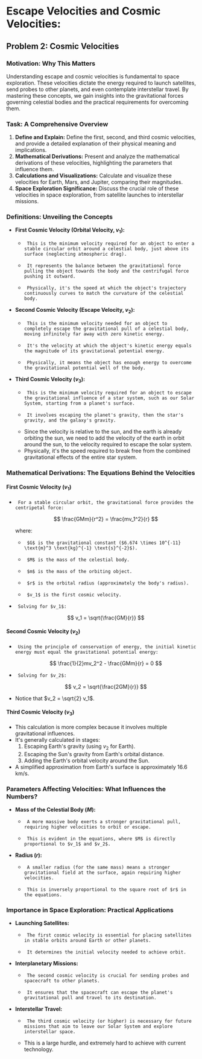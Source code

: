# Escape Velocities and Cosmic Velocities: 

## Problem 2: Cosmic Velocities

### **Motivation: Why This Matters**

Understanding escape and cosmic velocities is fundamental to space exploration. These velocities dictate the energy required to launch satellites, send probes to other planets, and even contemplate interstellar travel. By mastering these concepts, we gain insights into the gravitational forces governing celestial bodies and the practical requirements for overcoming them.

### **Task: A Comprehensive Overview**

1.  **Define and Explain:** Define the first, second, and third cosmic velocities, and provide a detailed explanation of their physical meaning and implications.
2.  **Mathematical Derivations:** Present and analyze the mathematical derivations of these velocities, highlighting the parameters that influence them.
3.  **Calculations and Visualizations:** Calculate and visualize these velocities for Earth, Mars, and Jupiter, comparing their magnitudes.
4.  **Space Exploration Significance:** Discuss the crucial role of these velocities in space exploration, from satellite launches to interstellar missions.

### **Definitions: Unveiling the Concepts**

-   **First Cosmic Velocity (Orbital Velocity, $v_1$):**
    -      This is the minimum velocity required for an object to enter a stable circular orbit around a celestial body, just above its surface (neglecting atmospheric drag).
    -      It represents the balance between the gravitational force pulling the object towards the body and the centrifugal force pushing it outward.
    -      Physically, it's the speed at which the object's trajectory continuously curves to match the curvature of the celestial body.
-   **Second Cosmic Velocity (Escape Velocity, $v_2$):**
    -      This is the minimum velocity needed for an object to completely escape the gravitational pull of a celestial body, moving infinitely far away with zero kinetic energy.
    -      It's the velocity at which the object's kinetic energy equals the magnitude of its gravitational potential energy.
    -      Physically, it means the object has enough energy to overcome the gravitational potential well of the body.
-   **Third Cosmic Velocity ($v_3$):**
    -      This is the minimum velocity required for an object to escape the gravitational influence of a star system, such as our Solar System, starting from a planet's surface.
    -      It involves escaping the planet's gravity, then the star's gravity, and the galaxy's gravity.
    -   Since the velocity is relative to the sun, and the earth is already orbiting the sun, we need to add the velocity of the earth in orbit around the sun, to the velocity required to escape the solar system.
    -   Physically, it's the speed required to break free from the combined gravitational effects of the entire star system.

### **Mathematical Derivations: The Equations Behind the Velocities**

#### **First Cosmic Velocity ($v_1$)**

-      For a stable circular orbit, the gravitational force provides the centripetal force:

    $$
    \frac{GMm}{r^2} = \frac{mv_1^2}{r}
    $$

    where:
    -      $G$ is the gravitational constant ($6.674 \times 10^{-11} \text{m}^3 \text{kg}^{-1} \text{s}^{-2}$).
    -      $M$ is the mass of the celestial body.
    -      $m$ is the mass of the orbiting object.
    -      $r$ is the orbital radius (approximately the body's radius).
    -      $v_1$ is the first cosmic velocity.

-      Solving for $v_1$:

    $$
    v_1 = \sqrt{\frac{GM}{r}}
    $$

#### **Second Cosmic Velocity ($v_2$)**

-      Using the principle of conservation of energy, the initial kinetic energy must equal the gravitational potential energy:

    $$
    \frac{1}{2}mv_2^2 - \frac{GMm}{r} = 0
    $$

-      Solving for $v_2$:

    $$
    v_2 = \sqrt{\frac{2GM}{r}}
    $$

-   Notice that $v_2 = \sqrt{2} v_1$.

#### **Third Cosmic Velocity ($v_3$)**

-   This calculation is more complex because it involves multiple gravitational influences.
-   It's generally calculated in stages:
    1.  Escaping Earth's gravity (using $v_2$ for Earth).
    2.  Escaping the Sun's gravity from Earth's orbital distance.
    3.  Adding the Earth's orbital velocity around the Sun.
-   A simplified approximation from Earth's surface is approximately 16.6 km/s.

### **Parameters Affecting Velocities: What Influences the Numbers?**

-   **Mass of the Celestial Body ($M$):**
    -      A more massive body exerts a stronger gravitational pull, requiring higher velocities to orbit or escape.
    -      This is evident in the equations, where $M$ is directly proportional to $v_1$ and $v_2$.
-   **Radius ($r$):**
    -      A smaller radius (for the same mass) means a stronger gravitational field at the surface, again requiring higher velocities.
    -      This is inversely proportional to the square root of $r$ in the equations.


### **Importance in Space Exploration: Practical Applications**

-   **Launching Satellites:**
    -      The first cosmic velocity is essential for placing satellites in stable orbits around Earth or other planets.
    -      It determines the initial velocity needed to achieve orbit.
-   **Interplanetary Missions:**
    -      The second cosmic velocity is crucial for sending probes and spacecraft to other planets.
    -      It ensures that the spacecraft can escape the planet's gravitational pull and travel to its destination.
-   **Interstellar Travel:**
    -      The third cosmic velocity (or higher) is necessary for future missions that aim to leave our Solar System and explore interstellar space.
    -   This is a large hurdle, and extremely hard to achieve with current technology.
    